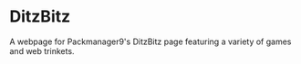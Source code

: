# DitzBitz
A webpage for Packmanager9's DitzBitz page featuring a variety of games and web trinkets.
